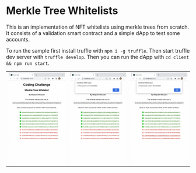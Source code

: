 # Merkle Tree Whitelists

This is an implementation of NFT whitelists using merkle trees from scratch. It consists of a validation smart contract and a simple dApp to test some accounts.

To run the sample first install truffle with `npm i -g truffle`. Then start truffle dev server with `truffle develop`. Then you can run the dApp with `cd client && npm run start`.

<table>
    <tr>
        <td><img src="screenshots/1.png"></img></td>
        <td><img src="screenshots/2.png"></img></td>
        <td><img src="screenshots/3.png"></img></td>
    </tr>
</table>